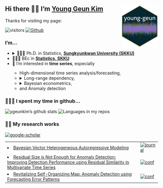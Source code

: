 
## Hi there 👋🏼 I’m [Young Geun Kim](https://ygeunkim.github.io) <a href='https://ygeunkim.github.io'><img src='man/images/ygeunlogo.png' align="right" height="139" /></a>

Thanks for visiting my page:

<!-- badges: start -->
![visitors](https://visitor-badge.laobi.icu/badge?page_id=ygeunkim.ygeunkim)
[![Github](https://img.shields.io/github/followers/ygeunkim?label=Follow&style=social)](https://github.com/ygeunkim)
<!-- badges: end -->

### I’m...

<ul>
<li>
<details>
<summary>
🧑🏼‍🎓 Ph.D. in Statistics,
<a href="https://www.skku.edu/eng/"><strong>Sungkyunkwan University
(SKKU)</strong></a>
</summary>
<ul>
<li>
Dissertation title: <em> Bayesian Modeling and Forecasting of High Dimensional Long Range Dependent Time Series </em>
</li>
<li>
Advisor: <a href="https://sites.google.com/view/crbaek">Changryong Baek</a>
</li>
</ul>
</details>
</li>
<li>
🧑🏼‍🎓 BEc in
<a href="https://stat.skku.edu/stat/index.do"><strong>Statistics, SKKU</strong></a>
</li>
<li>
🤔 I’m interested in <strong>time series</strong>, especially
</li>
<ul>
<li>
High-dimensional time series analysis/forecasting,
</li>
<li>
<details>
<summary>
Long-range dependency,
</summary>
<ul>
<li>
Vector heterogeneous autoregressive (VHAR) model
</li>
</ul>
</details>
</li>
<li>
<details>
<summary>
Bayesian econometrics,
</summary>
<ul>
<li>
Bayesian VAR/VHAR
</li>
</ul>
</details>
</li>
<li>
and Anomaly detection
</li>
</ul>
</ul>

### 🧑🏼‍💻 I spent my time in github…

![ygeunkim’s github
stats](https://github-readme-stats.vercel.app/api?username=ygeunkim&count_private=true&rank_icon=github&show_icons=true&hide_border=true&theme=solarized-dark)
![Languages in my
repos](https://github-readme-stats.vercel.app/api/top-langs/?username=ygeunkim&exclude_repo=ygeunkim.github.io,young-comment,young-giscuscomment,ygeunkim,ygeunkim-blogdown,young-blogdown&hide_border=true&langs_count=10&hide=TeX&theme=darcula&layout=compact&custom_title=Languages%20in%20my%20repos)

### ✍🏻 My research works

[![google-scholar](https://img.shields.io/badge/Google%20Scholar-Click-success?logo=google%20scholar&logoColor=4285F4&style=social)](https://scholar.google.com/citations?user=q-NdjAoAAAAJ&hl=en&authuser=3)

<table>
  <!-- JOURNAL:START --><tr><td><li><a href=https://ygeunkim.github.io/publication/bvhar/>Bayesian Vector Heterogeneous Autoregressive Modeling</a></li></td><td><a href='https://ygeunkim.github.io/publication/#2'><img src='https://img.shields.io/badge/Journal%20article-yellow.svg' alt='journal'></a></td></tr><!-- JOURNAL:END -->
  
  <!-- CONF:START --><tr><td><li><a href=https://ygeunkim.github.io/publication/nndsac/>Residual Size is Not Enough for Anomaly Detection: Improving Detection Performance using Residual Similarity in Multivariate Time Series</a></li></td><td><a href='https://ygeunkim.github.io/publication/#1'><img src='https://img.shields.io/badge/Conference%20paper-lightblue.svg' alt='conf'></a></td></tr><tr><td><li><a href=https://ygeunkim.github.io/publication/somifip/>Revitalizing Self-Organizing Map: Anomaly Detection using Forecasting Error Patterns</a></li></td><td><a href='https://ygeunkim.github.io/publication/#1'><img src='https://img.shields.io/badge/Conference%20paper-lightblue.svg' alt='conf'></a></td></tr><!-- CONF:END -->
  
  <!-- POSTER:START -->
  <!-- POSTER:END -->
  
  <!-- PATENT:START -->
  <!-- PATENT:END -->
</table>

